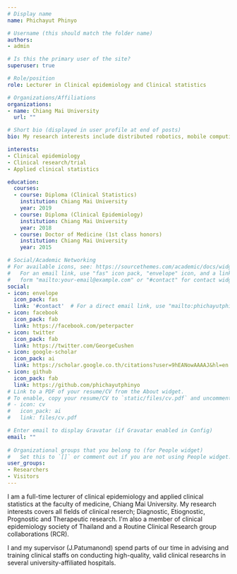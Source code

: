 ```yaml
---
# Display name
name: Phichayut Phinyo

# Username (this should match the folder name)
authors:
- admin

# Is this the primary user of the site?
superuser: true

# Role/position
role: Lecturer in Clinical epidemiology and Clinical statistics

# Organizations/Affiliations
organizations:
- name: Chiang Mai University
  url: ""

# Short bio (displayed in user profile at end of posts)
bio: My research interests include distributed robotics, mobile computing and programmable matter.

interests:
- Clinical epidemiology 
- Clinical research/trial
- Applied clinical statistics

education:
  courses:
  - course: Diploma (Clinical Statistics)
    institution: Chiang Mai University
    year: 2019
  - course: Diploma (Clinical Epidemiology)
    institution: Chiang Mai University
    year: 2018
  - course: Doctor of Medicine (1st class honors)
    institution: Chiang Mai University
    year: 2015

# Social/Academic Networking
# For available icons, see: https://sourcethemes.com/academic/docs/widgets/#icons
#   For an email link, use "fas" icon pack, "envelope" icon, and a link in the
#   form "mailto:your-email@example.com" or "#contact" for contact widget.
social:
- icon: envelope
  icon_pack: fas
  link: '#contact'  # For a direct email link, use "mailto:phichayutphinyo@gmail.com".
- icon: facebook
  icon_pack: fab
  link: https://facebook.com/peterpacter
- icon: twitter
  icon_pack: fab
  link: https://twitter.com/GeorgeCushen
- icon: google-scholar
  icon_pack: ai
  link: https://scholar.google.co.th/citations?user=9hEANowAAAAJ&hl=en
- icon: github
  icon_pack: fab
  link: https://github.com/phichayutphinyo
# Link to a PDF of your resume/CV from the About widget.
# To enable, copy your resume/CV to `static/files/cv.pdf` and uncomment the lines below.  
# - icon: cv
#   icon_pack: ai
#   link: files/cv.pdf

# Enter email to display Gravatar (if Gravatar enabled in Config)
email: ""
  
# Organizational groups that you belong to (for People widget)
#   Set this to `[]` or comment out if you are not using People widget.  
user_groups:
- Researchers
- Visitors
---
```


I am a full-time lecturer of clinical epidemiology and applied clinical statistics at the faculty of medicine, Chiang Mai University. My research interests covers all fields of clinical reserch; Diagnostic, Etiognostic, Prognostic and Therapeutic research. I'm also a member of clinical epidemiology society of Thailand and a Routine Clinical Research group collaborations (RCR). 

I and my supervisor (J.Patumanond) spend parts of our time in advising and training clinical staffs on conducting high-quality, valid clinical researchs in several university-affiliated hospitals.
